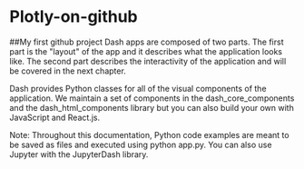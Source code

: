 # Plotly-on-github
##My first github project
Dash apps are composed of two parts. The first part is the "layout" of the app and it describes what the application looks like. The second part describes the interactivity of the application and will be covered in the next chapter.

Dash provides Python classes for all of the visual components of the application. We maintain a set of components in the dash_core_components and the dash_html_components library but you can also build your own with JavaScript and React.js.

Note: Throughout this documentation, Python code examples are meant to be saved as files and executed using python app.py. You can also use Jupyter with the JupyterDash library.
